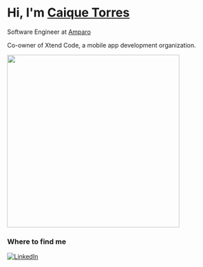 <h1>Hi, I'm <a href="https://caiquetorres.com" target="_blank">Caique Torres</a></h1>

Software Engineer at <a href="https://www.amparo.com.vc" target="_blank">
    Amparo
</a>

Co-owner of Xtend Code, a mobile app development organization.

<img width="400" src="https://github-readme-stats.vercel.app/api/top-langs?username=caiquetorres&langs_count=6&theme=dark&layout=compact" />

<h3>Where to find me</h3>
<p>
    <a href="https://www.linkedin.com/in/caique-torres-3532401b1" target="_blank">
        <img alt="LinkedIn" src="https://img.shields.io/badge/linkedin-%230077B5.svg?&style=for-the-badge&logo=linkedin&logoColor=white" />
    </a>
</p>
